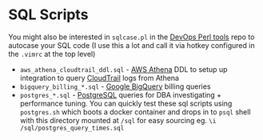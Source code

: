 SQL Scripts
===========

You might also be interested in `sqlcase.pl` in the [DevOps Perl tools](https://github.com/harisekhon/devops-perl-tools) repo to autocase your SQL code (I use this a lot and call it via hotkey configured in the `.vimrc` at the top level)

- `aws_athena_cloudtrail_ddl.sql` - [AWS Athena](https://aws.amazon.com/athena/) DDL to setup up integration to query [CloudTrail](https://aws.amazon.com/cloudtrail/) logs from Athena
- `bigquery_billing_*.sql` - [Google BigQuery](https://cloud.google.com/bigquery) billing queries
- `postgres_*.sql` - [PostgreSQL](https://www.postgresql.org/) queries for DBA investigating + performance tuning. You can quickly test these sql scripts using `postgres.sh` which boots a docker container and drops in to `psql` shell with this directory mounted at `/sql` for easy sourcing eg. `\i /sql/postgres_query_times.sql`
